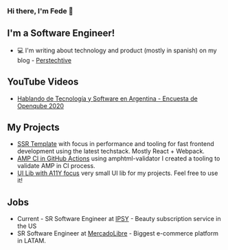 ### Hi there, I'm Fede 👋

## I'm a Software Engineer!

- :computer: I'm writing about technology and product (mostly in spanish) on my blog - [Perstechtive](http://www.perstechtive.com/)

## YouTube Videos
- [Hablando de Tecnología y Software en Argentina - Encuesta de Openqube 2020](https://www.youtube.com/watch?v=yZiP0K9x6zM)

## My Projects
- [SSR Template](https://github.com/FedeAPerez/ssr-template) with focus in performance and tooling for fast frontend development using the latest techstack. Mostly React + Webpack.
- [AMP CI in GitHub Actions](https://github.com/FedeAPerez/amp-ci) using amphtml-validator I created a tooling to validate AMP in CI process.
- [UI Lib with A11Y focus](https://github.com/FedeAPerez/ay-ui#readme) very small UI lib for my projects. Feel free to use it!

## Jobs
- Current - SR Software Engineer at [IPSY](https://www.ipsy.com/) - Beauty subscription service in the US
- SR Software Engineer at [MercadoLibre](https://www.mercadolibre.com.ar/) - Biggest e-commerce platform in LATAM.

